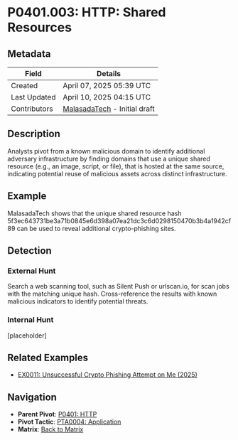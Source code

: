 # P0401.003: HTTP: Shared Resources 

## Metadata
| Field          | Details                                      |
|----------------|----------------------------------------------|
| Created        | April 07, 2025 05:39 UTC                    |
| Last Updated   | April 10, 2025 04:15 UTC                     |
| Contributors   | [MalasadaTech](../contributors.md#malasadatech) - Initial draft |

## Description
Analysts pivot from a known malicious domain to identify additional adversary infrastructure by finding domains that use a unique shared resource (e.g., an image, script, or file), that is hosted at the same source, indicating potential reuse of malicious assets across distinct infrastructure.

## Example
MalasadaTech shows that the unique shared resource hash 5f3ec643731be3a71b0845e6d398a07ea21dc3c6d0298150470b3b4a1942cf89 can be used to reveal additional crypto-phishing sites.

## Detection

### External Hunt
Search a web scanning tool, such as Silent Push or urlscan.io, for scan jobs with the matching unique hash. Cross-reference the results with known malicious indicators to identify potential threats.

### Internal Hunt
[placeholder]

## Related Examples
- [EX0011: Unsuccessful Crypto Phishing Attempt on Me (2025)](../examples/EX0011.md)

## Navigation
- **Parent Pivot**: [P0401: HTTP](P0401.md)
- **Pivot Tactic**: [PTA0004: Application](../pivot-tactics/PTA0004/main.md)
- **Matrix**: [Back to Matrix](../matrix.md)